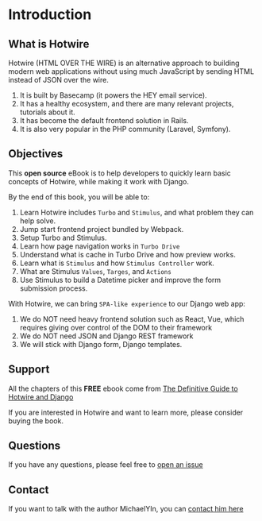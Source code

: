 # Introduction

## What is Hotwire

Hotwire (HTML OVER THE WIRE) is an alternative approach to building modern web applications without using much JavaScript by sending HTML instead of JSON over the wire.

1. It is built by Basecamp (it powers the HEY email service).
1. It has a healthy ecosystem, and there are many relevant projects, tutorials about it.
1. It has become the default frontend solution in Rails.
1. It is also very popular in the PHP community (Laravel, Symfony).

## Objectives

This **open source** eBook is to help developers to quickly learn basic concepts of Hotwire, while making it work with Django.

By the end of this book, you will be able to:

1. Learn Hotwire includes `Turbo` and `Stimulus`, and what problem they can help solve.
1. Jump start frontend project bundled by Webpack.
1. Setup Turbo and Stimulus.
1. Learn how page navigation works in `Turbo Drive`
1. Understand what is cache in Turbo Drive and how preview works.
1. Learn what is `Stimulus` and how `Stimulus Controller` work.
1. What are Stimulus `Values`, `Targes`, and `Actions`
1. Use Stimulus to build a Datetime picker and improve the form submission process.

With Hotwire, we can bring `SPA-like experience` to our Django web app:

1. We do NOT need heavy frontend solution such as React, Vue, which requires giving over control of the DOM to their framework
2. We do NOT need JSON and Django REST framework
3. We will stick with Django form, Django templates.

## Support

All the chapters of this **FREE** ebook come from [The Definitive Guide to Hotwire and Django](https://leanpub.com/hotwire-django)

If you are interested in Hotwire and want to learn more, please consider buying the book.

## Questions

If you have any questions, please feel free to [open an issue](https://github.com/hotwire-django/hotwire-django-tutorial/issues)

## Contact

If you want to talk with the author MichaelYIn, you can [contact him here](https://saashammer.com/contact/)
